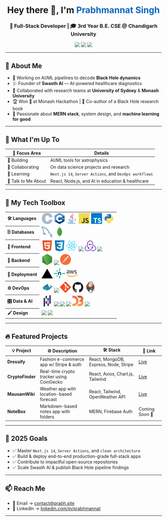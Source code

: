 <h1 align="center">Hey there 👋, I'm <span style="color:#0A66C2;">Prabhmannat Singh</span></h1>
<h3 align="center">🚀 Full-Stack Developer | 🎓 3rd Year B.E. CSE @ Chandigarh University</h3>

<p align="center">
  <a href="mailto:contact@prabh.site"><img src="https://img.shields.io/badge/Email-contact@prabh.site-EA4335?style=for-the-badge&logo=gmail&logoColor=white" /></a>
  <a href="https://www.linkedin.com/in/prabhmannat" target="_blank"><img src="https://img.shields.io/badge/LinkedIn-Connect-0A66C2?style=for-the-badge&logo=linkedin&logoColor=white" /></a>
  <a href="https://drive.google.com/file/d/1wkr8TbTgELYdh3xdupvUAT2oLbXCqgAy/view?usp=drive_link" target="_blank"><img src="https://img.shields.io/badge/Resume-View-34A853?style=for-the-badge&logo=google-drive&logoColor=white" /></a>
</p>

---

## 🧠 About Me

- 🔭 Working on AI/ML pipelines to decode **Black Hole dynamics**
- 🩺 Founder of **Swasth AI** — AI-powered healthcare diagnostics
- 🤝 Collaborated with research teams at **University of Sydney** & **Monash University**
- 🏆 Won 🥈 at Monash Hackathon | 📘 Co-author of a Black Hole research book
- 🎯 Passionate about **MERN stack**, system design, and **machine learning for good**

---

## 💼 What I'm Up To

| 🎯 Focus Area | Details |
|--------------|---------|
| 🚧 Building | AI/ML tools for astrophysics |
| 🤝 Collaborating | On data science projects and research |
| 🧪 Learning | `Next.js 14`, `Server Actions`, and `DevOps workflows` |
| 💬 Talk to Me About | React, Node.js, and AI in education & healthcare |

---

## 🧰 My Tech Toolbox

<table>
  <tr>
    <th align="left">🛠 Languages</th>
    <td>
      <img src="https://raw.githubusercontent.com/devicons/devicon/master/icons/c/c-original.svg" height="36" />
      <img src="https://raw.githubusercontent.com/devicons/devicon/master/icons/cplusplus/cplusplus-original.svg" height="36" />
      <img src="https://raw.githubusercontent.com/devicons/devicon/master/icons/java/java-original.svg" height="36" />
      <img src="https://raw.githubusercontent.com/devicons/devicon/master/icons/javascript/javascript-original.svg" height="36" />
      <img src="https://raw.githubusercontent.com/devicons/devicon/master/icons/typescript/typescript-original.svg" height="36" />
      <img src="https://raw.githubusercontent.com/devicons/devicon/master/icons/python/python-original.svg" height="36" />
    </td>
  </tr>
  <tr>
    <th align="left">🗄️ Databases</th>
    <td>
      <img src="https://raw.githubusercontent.com/devicons/devicon/master/icons/mysql/mysql-original.svg" height="36" />
      <img src="https://raw.githubusercontent.com/devicons/devicon/master/icons/mongodb/mongodb-original.svg" height="36" />
    </td>
  </tr>
  <tr>
    <th align="left">🎨 Frontend</th>
    <td>
      <img src="https://raw.githubusercontent.com/devicons/devicon/master/icons/html5/html5-original.svg" height="36" />
      <img src="https://raw.githubusercontent.com/devicons/devicon/master/icons/css3/css3-original.svg" height="36" />
      <img src="https://raw.githubusercontent.com/devicons/devicon/master/icons/react/react-original.svg" height="36" />
      <img src="https://cdn.worldvectorlogo.com/logos/nextjs-2.svg" height="36" />
      <img src="https://raw.githubusercontent.com/devicons/devicon/master/icons/redux/redux-original.svg" height="36" />
      <img src="https://www.vectorlogo.zone/logos/tailwindcss/tailwindcss-icon.svg" height="36" />
    </td>
  </tr>
  <tr>
    <th align="left">🧩 Backend</th>
    <td>
      <img src="https://raw.githubusercontent.com/devicons/devicon/master/icons/nodejs/nodejs-original.svg" height="36" />
      <img src="https://img.shields.io/badge/Express.js-000000?style=for-the-badge&logo=express&logoColor=white" height="24" />
      <img src="https://raw.githubusercontent.com/devicons/devicon/master/icons/postman/postman-original.svg" height="36" />
    </td>
  </tr>
  <tr>
    <th align="left">🚀 Deployment</th>
    <td>
      <img src="https://raw.githubusercontent.com/devicons/devicon/master/icons/vercel/vercel-original.svg" height="36" />
      <img src="https://raw.githubusercontent.com/devicons/devicon/master/icons/netlify/netlify-original.svg" height="36" />
      <img src="https://raw.githubusercontent.com/devicons/devicon/master/icons/amazonwebservices/amazonwebservices-original.svg" height="36" />
    </td>
  </tr>
  <tr>
    <th align="left">⚙️ DevOps</th>
    <td>
      <img src="https://raw.githubusercontent.com/devicons/devicon/master/icons/docker/docker-original.svg" height="36" />
      <img src="https://www.vectorlogo.zone/logos/kubernetes/kubernetes-icon.svg" height="36" />
      <img src="https://raw.githubusercontent.com/devicons/devicon/master/icons/git/git-original.svg" height="36" />
      <img src="https://raw.githubusercontent.com/devicons/devicon/master/icons/github/github-original.svg" height="36" />
      <img src="https://raw.githubusercontent.com/devicons/devicon/master/icons/jenkins/jenkins-original.svg" height="36" />
    </td>
  </tr>
  <tr>
    <th align="left">🎛️ Data & AI</th>
    <td>
      <img src="https://raw.githubusercontent.com/devicons/devicon/master/icons/pandas/pandas-original.svg" height="36" />
      <img src="https://upload.wikimedia.org/wikipedia/commons/0/05/Scikit_learn_logo_small.svg" height="36" />
      <img src="https://www.vectorlogo.zone/logos/tensorflow/tensorflow-icon.svg" height="36" />
      <img src="https://www.vectorlogo.zone/logos/pytorch/pytorch-icon.svg" height="36" />
      <img src="https://raw.githubusercontent.com/devicons/devicon/master/icons/d3js/d3js-original.svg" height="36" />
      <img src="https://seaborn.pydata.org/_images/logo-mark-lightbg.svg" height="36" />
    </td>
  </tr>
  <tr>
    <th align="left">🖌️ Design</th>
    <td>
      <img src="https://www.vectorlogo.zone/logos/figma/figma-icon.svg" height="36" />
      <img src="https://www.vectorlogo.zone/logos/framer/framer-icon.svg" height="36" />
    </td>
  </tr>
</table>

---

## 🔥 Featured Projects

| 💡 Project | ⚙️ Description | 🛠 Stack | 🔗 Link |
|------------|----------------|----------|--------|
| **Dressify** | Fashion e-commerce app w/ Stripe & auth | React, MongoDB, Express, Node, Stripe | [Live](#) |
| **CryptoFinder** | Real-time crypto tracker using CoinGecko | React, Axios, Chart.js, Tailwind | [Live](#) |
| **MausamWiki** | Weather app with location-based forecast | React, Tailwind, OpenWeather API | [Live](#) |
| **NoteBox** | Markdown-based notes app with folders | MERN, Firebase Auth | Coming Soon 🚧 |

---

## 🎯 2025 Goals

- ✅ Master `Next.js 14`, `Server Actions`, and `clean architecture`
- ✅ Build & deploy end-to-end production-grade full-stack apps
- ✅ Contribute to impactful open-source repositories
- ✅ Scale Swasth AI & publish Black Hole pipeline findings

---

## 📫 Reach Me

- 📧 Email → [contact@prabh.site](mailto:contact@prabh.site)  
- 💼 LinkedIn → [linkedin.com/in/prabhmannat](https://linkedin.com/in/prabhmannat)

---

<!--  
Pro Tips:
- Keep your README short, visual, and punchy.
- Use consistent badge/icon height (36px) for clean look.
- Center key CTA links + avatar if you wish.
-->
